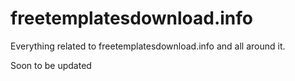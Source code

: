 freetemplatesdownload.info
==========================

Everything related to freetemplatesdownload.info and all around it.



Soon to be updated
